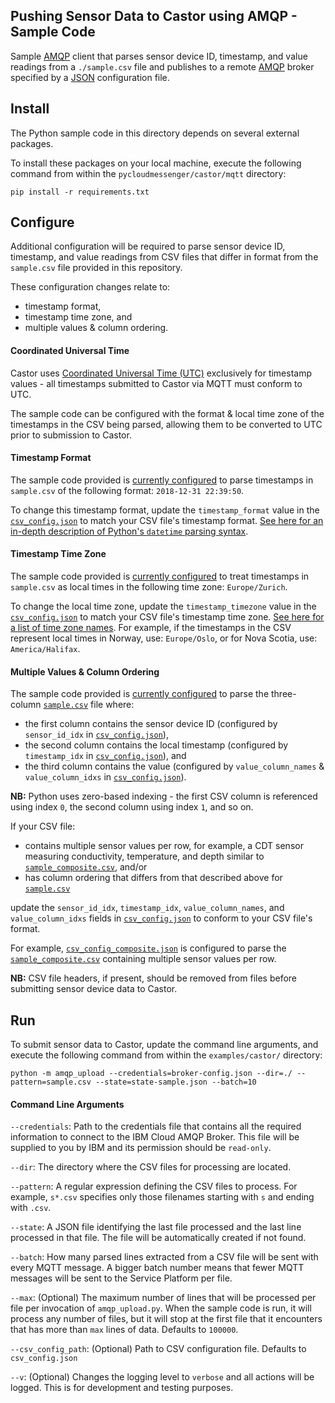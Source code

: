 ## Pushing Sensor Data to Castor using AMQP - Sample Code

Sample [AMQP](https://www.amqp.org/) client that parses sensor device ID, timestamp, and value readings from a `./sample.csv` file
and publishes to a remote [AMQP](https://www.amqp.org/) broker specified by a [JSON](https://www.json.org/) configuration file.

## Install
The Python sample code in this directory depends on several external packages.

To install these packages on your local machine, execute the following command from within the `pycloudmessenger/castor/mqtt` directory:

```
pip install -r requirements.txt
```

## Configure

Additional configuration will be required to parse sensor device ID, timestamp, and value readings from CSV files that
differ in format from the `sample.csv` file provided in this repository.

These configuration changes relate to:
- timestamp format,
- timestamp time zone, and
- multiple values & column ordering.

#### Coordinated Universal Time

Castor uses [Coordinated Universal Time (UTC)](https://en.wikipedia.org/wiki/Coordinated_Universal_Time) exclusively for timestamp values - all timestamps submitted to Castor via MQTT must conform to UTC.

The sample code can be configured with the format & local time zone of the timestamps in the CSV being parsed, allowing them to
be converted to UTC prior to submission to Castor.

#### Timestamp Format

The sample code provided is [currently configured](https://github.com/IBM/pycloudmessenger/blob/master/examples/castor/csv_config.json)
to parse timestamps in `sample.csv` of the following format: `2018-12-31 22:39:50`.

To change this timestamp format, update the `timestamp_format` value in the [`csv_config.json`](https://github.com/IBM/pycloudmessenger/blob/master/examples/castor/csv_config.json)
to match your CSV file's timestamp format. [See here for an in-depth description of Python's `datetime` parsing syntax](https://docs.python.org/3/library/datetime.html#strftime-strptime-behavior).

#### Timestamp Time Zone

The sample code provided is [currently configured](https://github.com/IBM/pycloudmessenger/blob/master/examples/castor/csv_config.json) to treat timestamps in `sample.csv` as local times in the following time zone: `Europe/Zurich`.

To change the local time zone, update the `timestamp_timezone` value in the [`csv_config.json`](https://github.com/IBM/pycloudmessenger/blob/master/examples/castor/csv_config.json)
to match your CSV file's timestamp time zone. [See here for a list of time zone names](https://en.wikipedia.org/wiki/List_of_tz_database_time_zones). For example, if the timestamps in the CSV represent local times in Norway, use: `Europe/Oslo`, or for Nova Scotia, use: `America/Halifax`.

#### Multiple Values & Column Ordering

The sample code provided is [currently configured](https://github.com/IBM/pycloudmessenger/blob/master/examples/castor/csv_config.json) to parse the three-column [`sample.csv`](https://github.com/IBM/pycloudmessenger/blob/master/examples/castor/sample.csv) file where:
 - the first column contains the sensor device ID (configured by `sensor_id_idx` in [`csv_config.json`](https://github.com/IBM/pycloudmessenger/blob/master/examples/castor/csv_config.json)),
 - the second column contains the local timestamp (configured by `timestamp_idx` in [`csv_config.json`](https://github.com/IBM/pycloudmessenger/blob/master/examples/castor/csv_config.json)), and
 - the third column contains the value (configured by `value_column_names` & `value_column_idxs` in [`csv_config.json`](https://github.com/IBM/pycloudmessenger/blob/master/examples/castor/csv_config.json)).

 **NB:** Python uses zero-based indexing - the first CSV column is referenced using index `0`, the second column using index `1`, and so on.

If your CSV file:
 - contains multiple sensor values per row, for example, a CDT sensor measuring conductivity, temperature, and depth similar to [`sample_composite.csv`](https://github.com/IBM/pycloudmessenger/blob/master/examples/castor/sample_composite.csv), and/or
 - has column ordering that differs from that described above for [`sample.csv`](https://github.com/IBM/pycloudmessenger/blob/master/examples/castor/csv_config.json)

 update the `sensor_id_idx`, `timestamp_idx`, `value_column_names`, and `value_column_idxs` fields in [`csv_config.json`](https://github.com/IBM/pycloudmessenger/blob/master/examples/castor/csv_config.json) to conform to your CSV file's format.

 For example, [`csv_config_composite.json`](https://github.com/IBM/pycloudmessenger/blob/master/examples/castor/csv_config_composite.json)
 is configured to parse the [`sample_composite.csv`](https://github.com/IBM/pycloudmessenger/blob/master/examples/castor/sample_composite.csv)
 containing multiple sensor values per row.

**NB:** CSV file headers, if present, should be removed from  files before submitting sensor device data to Castor.

## Run

To submit sensor data to Castor, update the command line arguments, and execute the following command from
within the `examples/castor/` directory:

```
python -m amqp_upload --credentials=broker-config.json --dir=./ --pattern=sample.csv --state=state-sample.json --batch=10
```

#### Command Line Arguments

`--credentials`:
Path to the credentials file that contains all the required information to connect to the IBM Cloud AMQP Broker.
This file will be supplied to you by IBM and its permission should be `read-only`.

`--dir`:
The directory where the CSV files for processing are located.

`--pattern`: A regular expression defining the CSV files to process. For example, `s*.csv` specifies only those filenames starting with `s` and ending with `.csv`.

`--state`:
A JSON file identifying the last file processed and the last line processed in that file. The file will be automatically created if not found.

`--batch`:
How many parsed lines extracted from a CSV file will be sent with every MQTT message. A bigger batch number means that fewer MQTT messages will be sent to the Service Platform per file.

`--max`:
(Optional) The maximum number of lines that will be processed per file per invocation of `amqp_upload.py`. When the sample code is run, it will process any number of files, but it will stop at the first file that it encounters that has more than `max` lines of data. Defaults to `100000`.

`--csv_config_path`:
(Optional) Path to CSV configuration file. Defaults to `csv_config.json`

`--v`:
(Optional) Changes the logging level to `verbose` and all actions will be logged. This is for development and testing purposes.
